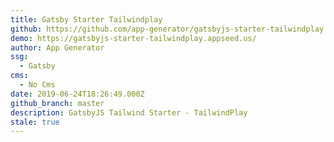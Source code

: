 ```yaml
---
title: Gatsby Starter Tailwindplay
github: https://github.com/app-generator/gatsbyjs-starter-tailwindplay
demo: https://gatsbyjs-starter-tailwindplay.appseed.us/
author: App Generator
ssg:
  - Gatsby
cms:
  - No Cms
date: 2019-06-24T18:26:49.000Z
github_branch: master
description: GatsbyJS Tailwind Starter - TailwindPlay
stale: true
---
```

